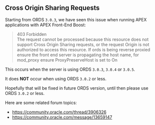 ## Cross Origin Sharing Requests

Starting from ORDS `3.0.3`, we have seen this issue when running APEX applications with APEX Front-End Boost:

> 403 Forbidden  
> The request cannot be processed because this resource does not support Cross Origin Sharing requests, or the request Origin is not authorized to access this resource. If ords is being reverse proxied ensure the front end server is propagating the host name, for mod_proxy ensure ProxyPreserveHost is set to On

This occurs when the server is using ORDS `3.0.3`, `3.0.4` or `3.0.5`.

It does **NOT** occur when using ORDS `3.0.2` or less.

Hopefully that will be fixed in future ORDS version, until then please use ORDS `3.0.2` or less.

Here are some related forum topics:
- https://community.oracle.com/thread/3906326
- https://community.oracle.com/message/13659147

